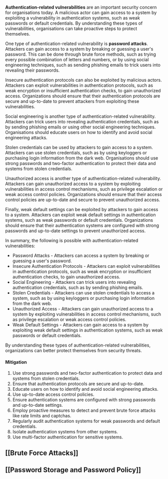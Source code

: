 **Authentication-related vulnerabilities** are an important security concern for organisations today. A malicious actor can gain access to a system by exploiting a vulnerability in authentication systems, such as weak passwords or default credentials. By understanding these types of vulnerabilities, organisations can take proactive steps to protect themselves.

One type of authentication-related vulnerability is **password attacks**. Attackers can gain access to a system by breaking or guessing a user's password. This can be done through brute force methods, such as trying every possible combination of letters and numbers, or by using social engineering techniques, such as sending phishing emails to trick users into revealing their passwords.

Insecure authentication protocols can also be exploited by malicious actors. Attackers can exploit vulnerabilities in authentication protocols, such as weak encryption or insufficient authentication checks, to gain unauthorized access. Organizations should ensure that their authentication protocols are secure and up-to-date to prevent attackers from exploiting these vulnerabilities.

Social engineering is another type of authentication-related vulnerability. Attackers can trick users into revealing authentication credentials, such as by sending phishing emails or using other social engineering techniques. Organisations should educate users on how to identify and avoid social engineering attacks.

Stolen credentials can be used by attackers to gain access to a system. Attackers can use stolen credentials, such as by using keyloggers or purchasing login information from the dark web. Organisations should use strong passwords and two-factor authentication to protect their data and systems from stolen credentials.

Unauthorized access is another type of authentication-related vulnerability. Attackers can gain unauthorized access to a system by exploiting vulnerabilities in access control mechanisms, such as privilege escalation or weak access control policies. Organizations should ensure that their access control policies are up-to-date and secure to prevent unauthorized access.

Finally, weak default settings can be exploited by attackers to gain access to a system. Attackers can exploit weak default settings in authentication systems, such as weak passwords or default credentials. Organizations should ensure that their authentication systems are configured with strong passwords and up-to-date settings to prevent unauthorized access.

In summary, the following is possible with authentication-related vulnerabilities:

* Password Attacks - Attackers can access a system by breaking or guessing a user's password.
* Insecure Authentication Protocols - Attackers can exploit vulnerabilities in authentication protocols, such as weak encryption or insufficient authentication checks, to gain unauthorized access.
* Social Engineering - Attackers can trick users into revealing authentication credentials, such as by sending phishing emails.
* Stolen Credentials - Attackers can use stolen credentials to access a system, such as by using keyloggers or purchasing login information from the dark web.
* Unauthorized Access - Attackers can gain unauthorized access to a system by exploiting vulnerabilities in access control mechanisms, such as privilege escalation or weak access control policies.
* Weak Default Settings - Attackers can gain access to a system by exploiting weak default settings in authentication systems, such as weak passwords or default credentials.

By understanding these types of authentication-related vulnerabilities, organizations can better protect themselves from security threats.

#### **Mitigation**
1. Use strong passwords and two-factor authentication to protect data and systems from stolen credentials.
2. Ensure that authentication protocols are secure and up-to-date.
3. Educate users on how to identify and avoid social engineering attacks.
4. Use up-to-date access control policies.
5. Ensure authentication systems are configured with strong passwords and up-to-date settings.
6. Employ proactive measures to detect and prevent brute force attacks like rate limits and captchas.
7. Regularly audit authentication systems for weak passwords and default credentials.
8. Isolate authentication systems from other systems.
9. Use multi-factor authentication for sensitive systems.

## [[Brute Force Attacks]]

## [[Password Storage and Password Policy]]